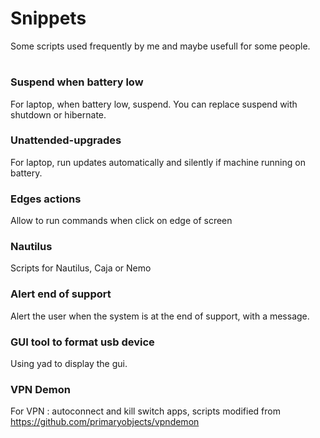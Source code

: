 # Snippets
Some scripts used frequently by me and maybe usefull for some people.
#

### Suspend when battery low
For laptop, when battery low, suspend. You can replace suspend with shutdown or hibernate.

### Unattended-upgrades
For laptop, run updates automatically and silently if machine running on battery.

### Edges actions
Allow to run commands when click on edge of screen

### Nautilus
Scripts for Nautilus, Caja or Nemo

### Alert end of support
Alert the user when the system is at the end of support, with a message.

### GUI tool to format usb device
Using yad to display the gui.

### VPN Demon
For VPN : autoconnect and kill switch apps, scripts modified from https://github.com/primaryobjects/vpndemon
